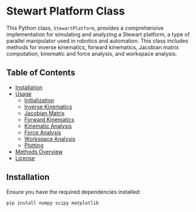 # Stewart Platform Class

This Python class, `StewartPlatform`, provides a comprehensive implementation for simulating and analyzing a Stewart platform, a type of parallel manipulator used in robotics and automation. This class includes methods for inverse kinematics, forward kinematics, Jacobian matrix computation, kinematic and force analysis, and workspace analysis.

## Table of Contents

- [Installation](#installation)
- [Usage](#usage)
  - [Initialization](#initialization)
  - [Inverse Kinematics](#inverse-kinematics)
  - [Jacobian Matrix](#jacobian-matrix)
  - [Forward Kinematics](#forward-kinematics)
  - [Kinematic Analysis](#kinematic-analysis)
  - [Force Analysis](#force-analysis)
  - [Workspace Analysis](#workspace-analysis)
  - [Plotting](#plotting)
- [Methods Overview](#methods-overview)
- [License](#license)

## Installation

Ensure you have the required dependencies installed:

```bash
pip install numpy scipy matplotlib
